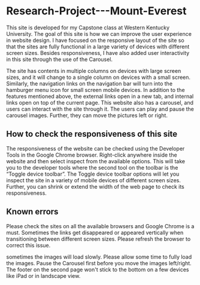 # Research-Project---Mount-Everest
This site is developed for my Capstone class at Western Kentucky University. The goal of this site is how we can improve the user experience in website design. I have focused on the responsive layout of the site so that the sites are fully functional in a large variety of devices with different screen sizes. Besides responsiveness, I have also added user interactivity in this site through the use of the Carousel.

The site has contents in multiple columns on devices with large screen sizes, and it will change to a single column on devices with a small screen. Similarly, the navigation links on the navigation bar will turn into the hamburger menu icon for small screen mobile devices. In addition to the features mentioned above, the external links open in a new tab, and internal links open on top of the current page. This website also has a carousel, and users can interact with the site through it. The users can play and pause the carousel images. Further, they can move the pictures left or right.

## How to check the responsiveness of this site
The responsiveness of the website can be checked using the Developer Tools in the Google Chrome browser. Right-click anywhere inside the website and then select inspect from the available options. This will take you to the developer tools where the second tool on the toolbar is the “Toggle device toolbar”. The Toggle device toolbar options will let you inspect the site in a variety of mobile devices of different screen sizes. Further, you can shrink or extend the width of the web page to check its responsiveness.

## Known errors
Please check the sites on all the available browsers and Google Chrome is a must.
Sometimes the links get disappeared or appeared vertically when transitioning between different screen sizes. Please refresh the browser to correct this issue.

sometimes the images will load slowly. Please allow some time to fully load the images.
Pause the Carousel first before you move the images left/right.
The footer on the second page won't stick to the bottom on a few devices like iPad or in landscape view.
